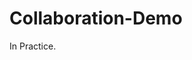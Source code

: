<!--
 * @Author: wintmain
 * @Date: 2022-08-30 22:57:26
 * @FilePath: \Collaboration-Demo\README.md
 * @Description: 
 * E-mail: wosintmain@gmail.com
 * Copyright © 2022 by wintmain, All Rights Reserved. 
-->
# Collaboration-Demo
In Practice.